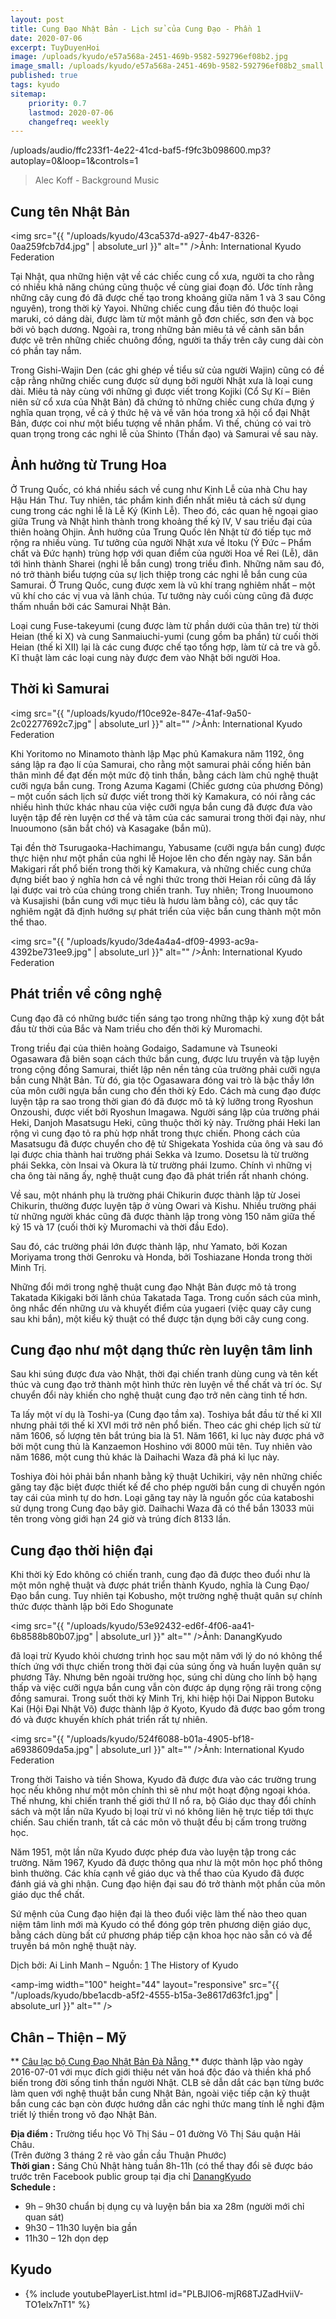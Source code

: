 ```yaml
---
layout: post
title: Cung Đạo Nhật Bản - Lịch sử của Cung Đạo - Phần 1
date: 2020-07-06
excerpt: TuyDuyenHoi
image: /uploads/kyudo/e57a568a-2451-469b-9582-592796ef08b2.jpg
image_small: /uploads/kyudo/e57a568a-2451-469b-9582-592796ef08b2_small.jpg
published: true
tags: kyudo
sitemap:
    priority: 0.7
    lastmod: 2020-07-06
    changefreq: weekly
---
```


<p>/uploads/audio/ffc233f1-4e22-41cd-baf5-f9fc3b098600.mp3?autoplay=0&loop=1&controls=1</p>
<blockquote>Alec Koff - Background Music</blockquote>

## Cung tên Nhật Bản

<span class="image right"><img src="{{ "/uploads/kyudo/43ca537d-a927-4b47-8326-0aa259fcb7d4.jpg" | absolute_url }}" alt="" />Ảnh: International Kyudo Federation</span>

Tại Nhật, qua những hiện vật về các chiếc cung cổ xưa, người ta cho rằng có nhiều khả năng chúng cũng thuộc về cùng giai đoạn đó. Ước tính rằng những cây cung đó đã được chế tạo trong khoảng giữa năm 1 và 3 sau Công nguyên), trong thời kỳ Yayoi. Những chiếc cung đầu tiên đó thuộc loại maruki, có dáng dài, được làm từ một mảnh gỗ đơn chiếc, sơn đen và bọc bởi vỏ bạch dương. Ngoài ra, trong những bản miêu tả về cảnh săn bắn được vẽ trên những chiếc chuông đồng, người ta thấy trên cây cung dài còn có phần tay nắm.

Trong Gishi-Wajin Den (các ghi ghép về tiểu sử của người Wajin) cũng có đề cập rằng những chiếc cung được sử dụng bởi người Nhật xưa là loại cung dài. Miêu tả này cùng với những gì được viết trong Kojiki (Cổ Sự Kí – Biên niên sử cổ xưa của Nhật Bản) đã chứng tỏ những chiếc cung chứa đựng ý nghĩa quan trọng, về cả ý thức hệ và về văn hóa trong xã hội cổ đại Nhật Bản, được coi như một biểu tượng về nhân phẩm. Vì thế, chúng có vai trò quan trọng trong các nghi lễ của Shinto (Thần đạo) và Samurai về sau này.

## Ảnh hưởng từ Trung Hoa

Ở Trung Quốc, có khá nhiều sách về cung như Kinh Lễ của nhà Chu hay Hậu Hán Thư. Tuy nhiên, tác phẩm kinh điển nhất miêu tả cách sử dụng cung trong các nghi lễ là Lễ Ký (Kinh Lễ). Theo đó, các quan hệ ngoại giao giữa Trung và Nhật hình thành trong khoảng thế kỷ IV, V sau triều đại của thiên hoàng Ohjin. Ảnh hưởng của Trung Quốc lên Nhật từ đó tiếp tục mở rộng ra nhiều vùng. Tư tưởng của người Nhật xưa về Itoku (Ý Đức – Phẩm chất và Đức hạnh) trùng hợp với quan điểm của người Hoa về Rei (Lễ), dãn tới hình thành Sharei (nghi lễ bắn cung) trong triều đình. Những năm sau đó, nó trở thành biểu tượng của sự lịch thiệp trong các nghi lễ bắn cung của Samurai. Ở Trung Quốc, cung được xem là vũ khí trang nghiêm nhất – một vũ khí cho các vị vua và lãnh chúa. Tư tưởng này cuối cùng cũng đã được thấm nhuần bởi các Samurai Nhật Bản.

Loại cung Fuse-takeyumi (cung được làm từ phần dưới của thân tre) từ thời Heian (thế kỉ X) và cung Sanmaiuchi-yumi (cung gồm ba phần) từ cuối thời Heian (thế kỉ XII) lại là các cung được chế tạo tổng hợp, làm từ cả tre và gỗ. Kĩ thuật làm các loại cung này được đem vào Nhật bởi người Hoa.

## Thời kì Samurai

<span class="image left"><img src="{{ "/uploads/kyudo/f10ce92e-847e-41af-9a50-2c02277692c7.jpg" | absolute_url }}" alt="" />Ảnh: International Kyudo Federation</span>

Khi Yoritomo no Minamoto thành lập Mạc phủ Kamakura năm 1192, ông sáng lập ra đạo lí của Samurai, cho rằng một samurai phải cống hiến bản thân mình để đạt đến một mức độ tinh thần, bằng cách làm chủ nghệ thuật cưỡi ngựa bắn cung. Trong Azuma Kagami (Chiếc gương của phương Đông) – một cuốn sách lịch sử được viết trong thời kỳ Kamakura, có nói rằng các nhiều hình thức khác nhau của việc cưỡi ngựa bắn cung đã được đưa vào luyện tập để rèn luyện cơ thể và tâm của các samurai trong thời đại này, như Inuoumono (săn bắt chó) và Kasagake (bắn mũ).

Tại đền thờ Tsurugaoka-Hachimangu, Yabusame (cưỡi ngựa bắn cung) được thực hiện như một phần của nghi lễ Hojoe lên cho đến ngày nay. Săn bắn Makigari rất phổ biến trong thời kỳ Kamakura, và những chiếc cung chứa đựng biết bao
ý nghĩa hơn cả về nghi thức trong thời Heian rồi cũng đã lấy lại được vai trò của chúng trong chiến tranh. Tuy nhiên; Trong Inuoumono và Kusajishi (bắn cung với mục tiêu là hươu làm bằng cỏ), các quy tắc nghiêm ngặt đã định hướng sự phát triển của việc bắn cung thành một môn thể thao.

<span class="image left"><img src="{{ "/uploads/kyudo/3de4a4a4-df09-4993-ac9a-4392be731ee9.jpg" | absolute_url }}" alt="" />Ảnh: International Kyudo Federation</span>

## Phát triển về công nghệ

Cung đạo đã có những bước tiến sáng tạo trong những thập kỷ xung đột bắt đầu từ thời của Bắc và Nam triều cho đến thời kỳ Muromachi.

Trong triều đại của thiên hoàng Godaigo, Sadamune và Tsuneoki Ogasawara đã biên soạn cách thức bắn cung, được lưu truyền và tập luyện trong cộng đồng Samurai, thiết lập nên nền tảng của trường phải cưỡi ngựa bắn cung Nhật Bản. Từ đó, gia tộc Ogasawara đóng vai trò là bậc thầy lớn của môn cưỡi ngựa bắn cung cho đến thời kỳ Edo. Cách mà cung đạo được luyện tập ra sao trong thời gian đó đã được mô tả kỹ lưỡng trong Ryoshun Onzoushi, được viết bởi Ryoshun Imagawa. Người sáng lập của trường phái Heki, Danjoh Masatsugu Heki, cũng thuộc thời kỳ này. Trường phái Heki lan rộng vì cung đạo tỏ ra phù hợp nhất trong thực chiến. Phong cách của Masatsugu đã được chuyển cho đệ tử Shigekata Yoshida của ông và sau đó lại được chia thành hai trường phái Sekka và Izumo. Dosetsu là từ trường phái Sekka, còn Insai và Okura là từ trường phái Izumo. Chính vì những vị cha ông tài năng ấy, nghệ thuật cung đạo đã phát triển rất nhanh chóng.

Về sau, một nhánh phụ là trường phái Chikurin được thành lập từ Josei Chikurin, thường được luyện tập ở vùng Owari và Kishu. Nhiều trường phái từ những người khác cũng đã được thành lập trong vòng 150 năm giữa thế kỷ 15 và 17 (cuối thời kỳ Muromachi và thời đầu Edo).

Sau đó, các trường phái lớn được thành lập, như Yamato, bởi Kozan Moriyama trong thời Genroku và Honda, bởi Toshiazane Honda trong thời Minh Trị.

Những đổi mới trong nghệ thuật cung đạo Nhật Bản được mô tả trong Takatada Kikigaki bởi lãnh chúa Takatada Taga. Trong cuốn sách của mình, ông nhắc đến những ưu và khuyết điểm của yugaeri (việc quay cây cung sau khi bắn), một kiểu kỹ thuật có thể được tận dụng bởi cây cung cong.

## Cung đạo như một dạng thức rèn luyện tâm linh

Sau khi súng được đưa vào Nhật, thời đại chiến tranh dùng cung và tên kết thúc và cung đạo trở thành một hình thức rèn luyện về thể chất và trí óc. Sự chuyển đổi này khiến cho nghệ thuật cung đạo trở nên càng tinh tế hơn.

Ta lấy một ví dụ là Toshi-ya (Cung đạo tầm xa). Toshiya bắt đầu từ thế kỉ XII nhưng phải tới thế kỉ XVI mới trở nên phổ biến. Theo các ghi chép lịch sử từ năm 1606, số lượng tên bắt trúng bia là 51. Năm 1661, kỉ lục này được phá vỡ bởi một cung thủ là Kanzaemon Hoshino với 8000 mũi tên. Tuy nhiên vào năm 1686, một cung thủ khác là Daihachi Waza đã phá kỉ lục này.

Toshiya đòi hỏi phải bắn nhanh bằng kỹ thuật Uchikiri, vậy nên những chiếc găng tay đặc biệt được thiết kế để cho phép người bắn cung di chuyển ngón tay cái của mình tự do hơn. Loại găng tay này là nguồn gốc của kataboshi sử dụng trong Cung đạo bây giờ. Daihachi Waza đã có thể bắn 13033 mũi tên trong vòng giới hạn 24 giờ và trúng đích 8133 lần.

## Cung đạo thời hiện đại

Khi thời kỳ Edo không có chiến tranh, cung đạo đã được theo đuổi như là một môn nghệ thuật và được phát triển thành Kyudo, nghĩa là Cung Đạo/Đạo bắn cung. Tuy nhiên tại Kobusho, một trường nghệ thuật quân sự chính thức được thành lập bởi Edo Shogunate 

<span class="image right"><img src="{{ "/uploads/kyudo/53e92432-ed6f-4f06-aa41-6b8588b80b07.jpg" | absolute_url }}" alt="" />Ảnh: DanangKyudo</span>

đã loại trừ Kyudo khỏi chương trình học sau một năm với lý do nó không thể thích ứng với thực chiến trong thời đại của súng ống và huấn luyện quân sự phương Tây. Nhưng bên ngoài trường học, súng chỉ dùng cho lính bộ hạng thấp và việc cưỡi ngựa bắn cung vẫn còn được áp dụng rộng rãi trong cộng đồng samurai. Trong suốt thời kỳ Minh Trị, khi hiệp hội Dai Nippon Butoku Kai (Hội Đại Nhật Võ) được thành lập ở Kyoto, Kyudo đã được bao gồm trong đó và được khuyến khích phát triển rất tự nhiên.

<span class="image right"><img src="{{ "/uploads/kyudo/524f6088-b01a-4905-bf18-a6938609da5a.jpg" | absolute_url }}" alt="" />Ảnh: International Kyudo Federation</span>

Trong thời Taisho và tiền Showa, Kyudo đã được đưa vào các trường trung học nếu không như một môn chính thì sẽ như một hoạt động ngoại khóa. Thế nhưng, khi chiến tranh thế giới thứ II nổ ra, bộ Giáo dục thay đổi chính sách và một lần nữa Kyudo bị loại trừ vì nó không liên hệ trực tiếp tới thực chiến. Sau chiến tranh, tất cả các môn võ thuật đều bị cấm trong trường học.

Năm 1951, một lần nữa Kyudo được phép đưa vào luyện tập trong các trường. Năm 1967, Kyudo đã được thông qua như là một môn học phổ thông bình thường. Các khía cạnh về giáo dục và thể thao của Kyudo đã được đánh giá và ghi nhận. Cung đạo hiện đại sau đó trở thành một phần của môn giáo dục thể chất.

Sứ mệnh của Cung đạo hiện đại là theo đuổi việc làm thế nào theo quan niệm tâm linh mới mà Kyudo có thể đóng góp trên phương diện giáo dục, bằng cách dùng bất cứ phương pháp tiếp cận khoa học nào sẵn có và để truyền bá môn nghệ thuật này.

Dịch bởi: Ai Linh Manh – Nguồn: [1](http://www.ikyf.org) The History of Kyudo

<span><amp-img width="100" height="44" layout="responsive" src="{{ "/uploads/kyudo/bbe1acdb-a5f2-4555-b15a-3e8617d63fc1.jpg" | absolute_url }}" alt="" /></span>
## Chân – Thiện – Mỹ

** <a target="_blank" href="https://www.facebook.com/groups/1204167899593509" > Câu lạc bộ Cung Đạo Nhật Bản Đà Nẵng </a>** được thành lập vào ngày 2016-07-01 với mục đích giới thiệu nét văn hoá độc đáo và thiền khá phổ biến trong đời sống tinh thần người Nhật. CLB sẽ dẫn dắt các bạn từng bước làm quen với nghệ thuật bắn cung Nhật Bản, ngoài việc tiếp cận kỹ thuật bắn cung các bạn còn được hướng dẫn các nghi thức mang tính lễ nghi đậm triết lý thiền trong võ đạo Nhật Bản.

**Địa điểm :** Trường tiểu học Võ Thị Sáu – 01 đường Võ Thị Sáu quận Hải Châu. 
<br/>(Trên đường 3 tháng 2 rẽ vào gần cầu Thuận Phước)<br/>
**Thời gian :** Sáng Chủ Nhật hàng tuần 8h-11h (có thể thay đổi sẽ được báo trước trên Facebook public group tại địa chỉ <a target="_blank" href="https://www.facebook.com/groups/1204167899593509" > DanangKyudo</a><br/>
**Schedule :**
- 9h – 9h30 chuẩn bị dụng cụ và luyện bắn bia xa 28m (người mới chỉ quan sát)
- 9h30 – 11h30 luyện bia gần
- 11h30 – 12h dọn dẹp

<h2>Kyudo</h2>
<div>
    <ul>
        <li>
            {% include youtubePlayerList.html id="PLBJlO6-mjR68TJZadHviiV-TO1elx7nT1" %}
        </li>
    </ul>
</div>